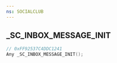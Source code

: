 ```yaml
---
ns: SOCIALCLUB
---
```

## _SC_INBOX_MESSAGE_INIT

```c
// 0xFF92537C4DDC1241
Any _SC_INBOX_MESSAGE_INIT();
```

